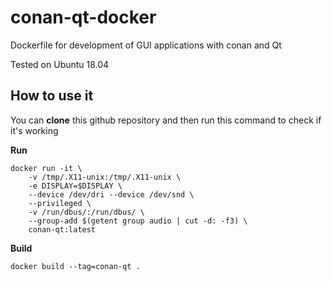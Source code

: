 # conan-qt-docker
Dockerfile for development of GUI applications with conan and Qt

Tested on Ubuntu 18.04

## How to use it
You can **clone** this github repository and then run this command to check if it's working

**Run**
```
docker run -it \
    -v /tmp/.X11-unix:/tmp/.X11-unix \
    -e DISPLAY=$DISPLAY \
    --device /dev/dri --device /dev/snd \
    --privileged \
    -v /run/dbus/:/run/dbus/ \
    --group-add $(getent group audio | cut -d: -f3) \
    conan-qt:latest
```

**Build**
```
docker build --tag=conan-qt .